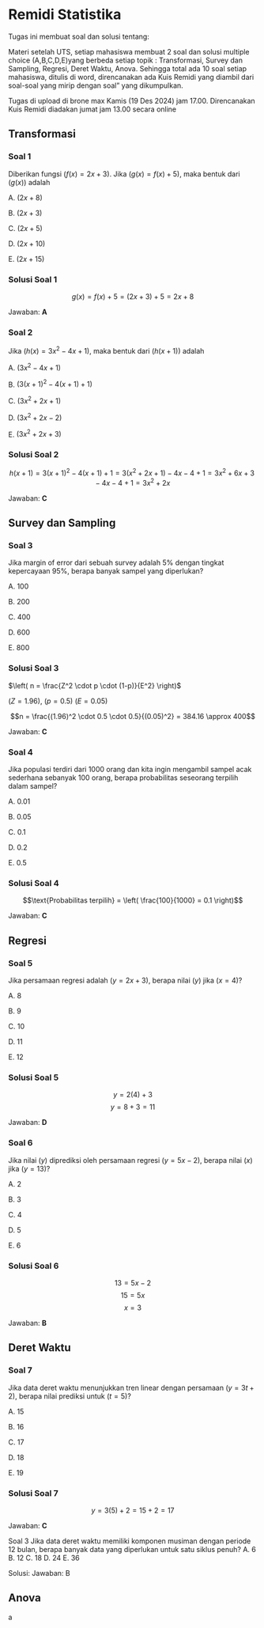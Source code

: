 # Remidi Statistika

Tugas ini membuat soal dan solusi tentang:

Materi setelah UTS, setiap mahasiswa membuat 2 soal dan solusi multiple choice (A,B,C,D,E)yang berbeda setiap topik : Transformasi, Survey dan Sampling, Regresi, Deret Waktu, Anova. Sehingga total ada 10 soal setiap mahasiswa, ditulis di word, direncanakan ada Kuis Remidi yang diambil dari soal-soal yang mirip dengan soal” yang dikumpulkan.

Tugas di upload di brone max Kamis (19 Des 2024) jam 17.00. Direncanakan Kuis Remidi diadakan jumat jam 13.00 secara online

## Transformasi

### Soal 1

Diberikan fungsi $\left( f \left( x \right) = 2x + 3 \right)$. Jika $\left( g \left( x \right) = f \left( x \right) + 5 \right)$, maka bentuk dari $\left( g \left( x \right) \right)$ adalah

A. $\left( 2x + 8 \right)$

B. $\left( 2x + 3 \right)$

C. $\left( 2x + 5 \right)$

D. $\left( 2x + 10 \right)$

E. $\left( 2x + 15 \right)$

### Solusi Soal 1

$$g \left( x \right) = f\left( x \right) + 5 = \left( 2x + 3 \right) + 5 = 2x + 8$$

Jawaban: **A**

### Soal 2

Jika $\left( h(x) = 3x^2 - 4x + 1 \right)$, maka bentuk dari $\left( h(x+1) \right)$ adalah

A. $\left( 3x^2 - 4x + 1 \right)$

B. $\left( 3(x+1)^2 - 4(x+1) + 1 \right)$

C. $\left( 3x^2 + 2x + 1 \right)$

D. $\left( 3x^2 + 2x - 2 \right)$

E. $\left( 3x^2 + 2x + 3 \right)$

### Solusi Soal 2

$$h(x+1) = 3(x+1)^2 - 4(x+1) + 1 = 3(x^2 + 2x + 1) - 4x - 4 + 1 = 3x^2 + 6x + 3 - 4x - 4 + 1 = 3x^2 + 2x$$

Jawaban: **C**

## Survey dan Sampling

### Soal 3

Jika margin of error dari sebuah survey adalah $5\%$ dengan tingkat kepercayaan $95\%$, berapa banyak sampel yang diperlukan?

A. $100$

B. $200$

C. $400$

D. $600$

E. $800$

### Solusi Soal 3

$\left( n = \frac{Z^2 \cdot p \cdot (1-p)}{E^2} \right)$

$\left( Z = 1.96 \right)$, $\left( p = 0.5 \right)$ $\left( E = 0.05 \right)$

$$n = \frac{(1.96)^2 \cdot 0.5 \cdot 0.5}{(0.05)^2} = 384.16 \approx 400$$

Jawaban: **C**

### Soal 4

Jika populasi terdiri dari $1000$ orang dan kita ingin mengambil sampel acak sederhana sebanyak $100$ orang, berapa probabilitas seseorang terpilih dalam sampel?

A. 0.01

B. 0.05

C. 0.1

D. 0.2

E. 0.5

### Solusi Soal 4

$$\text{Probabilitas terpilih} = \left( \frac{100}{1000} = 0.1 \right)$$

Jawaban: **C**

## Regresi

### Soal 5

Jika persamaan regresi adalah $\left( y = 2x + 3 \right)$, berapa nilai $\left( y \right)$ jika $\left( x = 4 \right)$?

A. $8$

B. $9$

C. $10$

D. $11$

E. $12$

### Solusi Soal 5

$$y = 2 \left( 4 \right) + 3$$
$$y = 8 + 3 = 11$$

Jawaban: **D**

### Soal 6

Jika nilai $\left( y \right)$ diprediksi oleh persamaan regresi $\left( y = 5x - 2 \right)$, berapa nilai $\left( x \right)$ jika $\left( y = 13 \right)$?

A. $2$

B. $3$

C. $4$

D. $5$

E. $6$

### Solusi Soal 6

$$13 = 5x - 2$$
$$15 = 5x$$
$$x = 3$$

Jawaban: **B**

## Deret Waktu

### Soal 7

Jika data deret waktu menunjukkan tren linear dengan persamaan $\left( y = 3t + 2 \right)$, berapa nilai prediksi untuk $\left( t = 5 \right)$?

A. $15$

B. $16$

C. $17$

D. $18$

E. $19$

### Solusi Soal 7

$$y = 3(5) + 2 = 15 + 2 = 17$$

Jawaban: **C**

Soal 3
Jika data deret waktu memiliki komponen musiman dengan periode 12 bulan, berapa banyak data yang diperlukan untuk satu siklus penuh? A. 6
B. 12
C. 18
D. 24
E. 36

Solusi: Jawaban: B

## Anova

a
